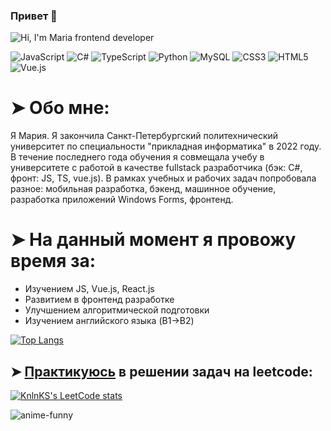 ### Привет 👋

<!--
**MariaPtrv/MariaPtrv** is a ✨ _special_ ✨ repository because its `README.md` (this file) appears on your GitHub profile.

Here are some ideas to get you started:

- 🔭 I’m currently working on ...
- 🌱 I’m currently learning ...
- 👯 I’m looking to collaborate on ...
- 🤔 I’m looking for help with ...
- 💬 Ask me about ...
- 📫 How to reach me: ...
- 😄 Pronouns: ...
- ⚡ Fun fact: ...
-->


![Hi, I'm Maria frontend developer](https://user-images.githubusercontent.com/58878188/183631022-a0515d29-2aec-4b4a-b830-e6d2936572db.gif)

![JavaScript](https://img.shields.io/badge/javascript-%23323330.svg?style=for-the-badge&logo=javascript&logoColor=%23F7DF1E)
![C#](https://img.shields.io/badge/c%23-%23239120.svg?style=for-the-badge&logo=c-sharp&logoColor=white)
![TypeScript](https://img.shields.io/badge/typescript-%23007ACC.svg?style=for-the-badge&logo=typescript&logoColor=white)
![Python](https://img.shields.io/badge/python-3670A0?style=for-the-badge&logo=python&logoColor=ffdd54)
![MySQL](https://img.shields.io/badge/mysql-%2300f.svg?style=for-the-badge&logo=mysql&logoColor=white)
![CSS3](https://img.shields.io/badge/css3-%231572B6.svg?style=for-the-badge&logo=css3&logoColor=white)
![HTML5](https://img.shields.io/badge/html5-%23E34F26.svg?style=for-the-badge&logo=html5&logoColor=white)
![Vue.js](https://img.shields.io/badge/vuejs-%2335495e.svg?style=for-the-badge&logo=vuedotjs&logoColor=%234FC08D)
<br>
<h1>➤ Обо мне: </h1>
<p>Я Мария. Я закончила Санкт-Петербургский политехнический университет по специальности "прикладная информатика" в 2022 году. В течение последнего года обучения я совмещала учебу в университете с работой в качестве fullstack разработчика (бэк: C#, фронт: JS, TS, vue.js). В рамках учебных и рабочих задач попробовала разное: мобильная разработка, бэкенд, машинное обучение, разработка приложений Windows Forms, фронтенд.</p>
<!--<table style="width: 100%; border: 1px solid transparent;">
<tr>
<th><h3>Обо мне</h3><br>Я Мария. Я закончила Санкт-Петербургский политехнический университет по специальности "прикладная информатика" в 2022 году. В течение последнего года обучения я совмещала учебу в университете с работой в качестве fullstack разработчика. В рамках учебных и рабочих задач попробовала разное: мобильная разработка, бэкенд, машинное обучение, разработка приложений Windows Forms, фронтенд.</th>
    <th><h3>About me</h3><br>I am Maria. I graduated from St. Petersburg Polytechnic University with a degree in Applied Informatics in 2022. During my last year of study, I combined my studies at the university with work as a fullstack developer. As part of my educational and work tasks, I tried different things: mobile development, backend, machine learning, Windows Forms application development, frontend.</th>
  </tr>
  <th>Telegram:<br> <a href='https://t.me/MariaByName'>@MariaByName</a></th>
  <th></th>
</table>-->
<h1>➤ На данный момент я провожу время за: </h1>
<ul>
  <li>Изучением JS, Vue.js, React.js</li>
  <li>Развитием в фронтенд разработке</li>
  <li>Улучшением алгоритмической подготовки</li>
  <li>Изучением английского языка (B1->B2)</li>
</ul>

[![Top Langs](https://github-readme-stats.vercel.app/api/top-langs/?username=MariaPtrv&layout=compact)](https://github.com/MariaPtrv)
<h2>➤ <a href='https://github.com/MariaPtrv/leetcode_Kotlin'>Практикуюсь</a> в решении задач на leetcode:</h2>

[![KnlnKS's LeetCode stats](https://leetcode-stats-six.vercel.app/api?username=MariaPtrv&theme=dark)](https://github.com/KnlnKS/leetcode-stats)

![anime-funny](https://user-images.githubusercontent.com/58878188/175789265-3b1de2d1-0a95-4f3d-b906-58ff17353cd9.gif)
                                                                                                                                         

